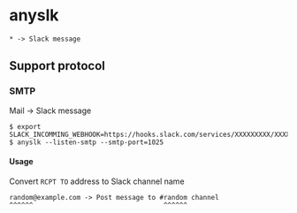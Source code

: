# anyslk

`* -> Slack message`

## Support protocol

### SMTP

Mail -> Slack message

``` console
$ export SLACK_INCOMMING_WEBHOOK=https://hooks.slack.com/services/XXXXXXXXX/XXXXXXXXX/XXXxxxXXXXXX
$ anyslk --listen-smtp --smtp-port=1025
```

#### Usage

Convert `RCPT TO` address to Slack channel name

```
random@example.com -> Post message to #random channel
^^^^^^                                 ^^^^^^
```
